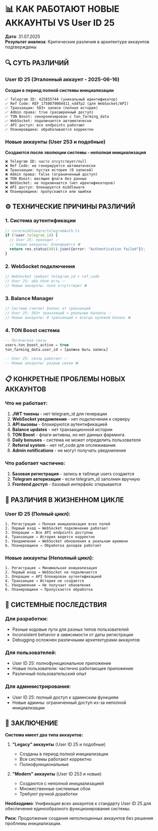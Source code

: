 # 📊 КАК РАБОТАЮТ НОВЫЕ АККАУНТЫ VS User ID 25

**Дата**: 31.07.2025  
**Результат анализа**: Критические различия в архитектуре аккаунтов подтверждены

## 🔍 СУТЬ РАЗЛИЧИЙ

### User ID 25 (Эталонный аккаунт - 2025-06-16)
**Создан в период полной системы инициализации**

```
✅ Telegram ID: 425855744 (уникальный идентификатор)
✅ Ref Code: REF_1750079004411_nddfp2 (для WebSocket/API)
✅ Транзакции: 583+ записи (полная история)
✅ Admin права: true (расширенный доступ)
✅ TON Boost: синхронизирован с ton_farming_data
✅ WebSocket: подключается автоматически
✅ API доступ: все endpoints работают
✅ Планировщики: обрабатывается корректно
```

### Новые аккаунты (User 253 и подобные)
**Создаются после эволюции системы - неполная инициализация**

```
❌ Telegram ID: часто отсутствует/null
❌ Ref Code: не генерируется автоматически
❌ Транзакции: пустая история (0 записей)
❌ Admin права: false (ограниченный доступ)
❌ TON Boost: висящие флаги без данных
❌ WebSocket: не подключается (нет идентификаторов)
❌ API доступ: блокируется middleware
❌ Планировщики: пропускаются или ошибки
```

## ⚙️ ТЕХНИЧЕСКИЕ ПРИЧИНЫ РАЗЛИЧИЙ

### 1. **Система аутентификации**
```typescript
// core/middleware/telegramAuth.ts
if (!user.telegram_id) {
  // User 25: проходит ✅
  // Новые аккаунты: блокируются ❌
  return res.status(401).json({error: "Authentication failed"});
}
```

### 2. **WebSocket подключения**
```typescript
// WebSocket требует telegram_id + ref_code
// User 25: оба поля есть ✅
// Новые аккаунты: поля отсутствуют ❌
```

### 3. **Balance Manager**
```typescript
// Система считает баланс от транзакций
// User 25: 583+ транзакций = реальные балансы ✅
// Новые аккаунты: 0 транзакций = всегда нулевой баланс ❌
```

### 4. **TON Boost система**
```sql
-- Логическая связь
users.ton_boost_active = true
ton_farming_data.user_id = [должна быть запись]

-- User 25: связь работает ✅
-- Новые аккаунты: разрыв связи ❌
```

## 📋 КОНКРЕТНЫЕ ПРОБЛЕМЫ НОВЫХ АККАУНТОВ

### Что не работает:
1. **JWT токены** - нет telegram_id для генерации
2. **WebSocket уведомления** - нет подключения к серверу
3. **API вызовы** - блокируются аутентификацией
4. **Balance updates** - нет транзакционной истории
5. **TON Boost** - флаги активны, но нет данных фарминга
6. **Daily bonuses** - система не может определить пользователя
7. **Referral system** - нет ref_code для отслеживания
8. **Admin notifications** - не могут получать уведомления

### Что работает частично:
1. **Базовая регистрация** - запись в таблице users создается
2. **Telegram авторизация** - если telegram_id заполнен вручную
3. **Frontend доступ** - базовый интерфейс открывается

## 🎯 РАЗЛИЧИЯ В ЖИЗНЕННОМ ЦИКЛЕ

### User ID 25 (Полный цикл):
```
1. Регистрация → Полная инициализация всех полей
2. Первый вход → WebSocket подключение работает
3. Операции → Все API endpoints доступны
4. Транзакции → История ведется корректно
5. Уведомления → WebSocket обновления в реальном времени
6. Планировщики → Обработка доходов работает
```

### Новые аккаунты (Неполный цикл):
```
1. Регистрация → Минимальная инициализация
2. Первый вход → WebSocket не подключается
3. Операции → API блокирован аутентификацией
4. Транзакции → История не создается
5. Уведомления → Не получает обновления
6. Планировщики → Пропускается обработка
```

## 🔧 СИСТЕМНЫЕ ПОСЛЕДСТВИЯ

### Для разработки:
- Разные кодовые пути для разных типов пользователей
- Inconsistent behavior в зависимости от даты регистрации
- Debugging осложнен различными архитектурами аккаунтов

### Для пользователей:
- User ID 25: полнофункциональное приложение
- Новые пользователи: частично работающее приложение
- Различный пользовательский опыт

### Для администрирования:
- User ID 25: полный доступ к админским функциям
- Новые админы: ограниченный доступ из-за неполной инициализации

## 🏁 ЗАКЛЮЧЕНИЕ

**Система имеет два типа аккаунтов:**

1. **"Legacy" аккаунты** (User ID 25 и подобные)
   - Созданы в период полной инициализации
   - Все системы работают корректно
   - Полнофункциональные

2. **"Modern" аккаунты** (User ID 253 и новые)
   - Создаются с неполной инициализацией
   - Множественные системные сбои
   - Требуют ручной доработки

**Необходимо**: Унификация всех аккаунтов к стандарту User ID 25 для обеспечения единообразного функционирования системы.

**Риск**: Продолжение создания неполноценных аккаунтов без решения проблемы инициализации.